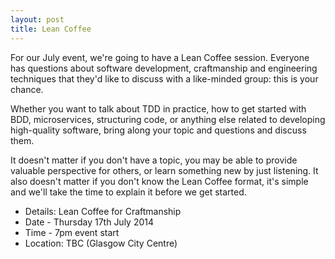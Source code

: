 ```yaml
---
layout: post
title: Lean Coffee 
---
```


For our July event, we're going to have a Lean Coffee session. Everyone has questions about software development, craftmanship and engineering techniques that they'd like to discuss with a like-minded group: this is your chance.

Whether you want to talk about TDD in practice, how to get started with BDD, microservices, structuring code, or anything else related to developing high-quality software, bring along your topic and questions and discuss them.

It doesn't matter if you don't have a topic, you may be able to provide valuable perspective for others, or learn something new by just listening. It also doesn't matter if you don't know the Lean Coffee format, it's simple and we'll take the time to explain it before we get started.

* Details: Lean Coffee for Craftmanship
* Date - Thursday 17th July 2014
* Time - 7pm event start
* Location: TBC (Glasgow City Centre)

